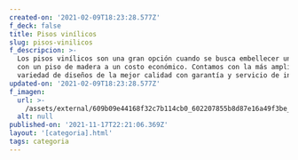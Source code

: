 ```yaml
---
created-on: '2021-02-09T18:23:28.577Z'
f_deck: false
title: Pisos vinílicos
slug: pisos-vinilicos
f_descripcion: >-
  Los pisos vinílicos son una gran opción cuando se busca embellecer un lugar
  con un piso de madera a un costo económico. Contamos con la más amplia
  variedad de diseños de la mejor calidad con garantía y servicio de instalación
updated-on: '2021-02-09T18:23:28.577Z'
f_imagen:
  url: >-
    /assets/external/609b09e44168f32c7b114cb0_602207855b8d87e16a49f3be_thumbnail-sintetico.jpg
  alt: null
published-on: '2021-11-17T22:21:06.369Z'
layout: '[categoria].html'
tags: categoria
---
```



